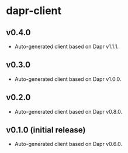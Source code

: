 # dapr-client

## v0.4.0
- Auto-generated client based on Dapr v1.1.1.

## v0.3.0
- Auto-generated client based on Dapr v1.0.0.

## v0.2.0
- Auto-generated client based on Dapr v0.8.0.

## v0.1.0 (initial release)
- Auto-generated client based on Dapr v0.6.0.
